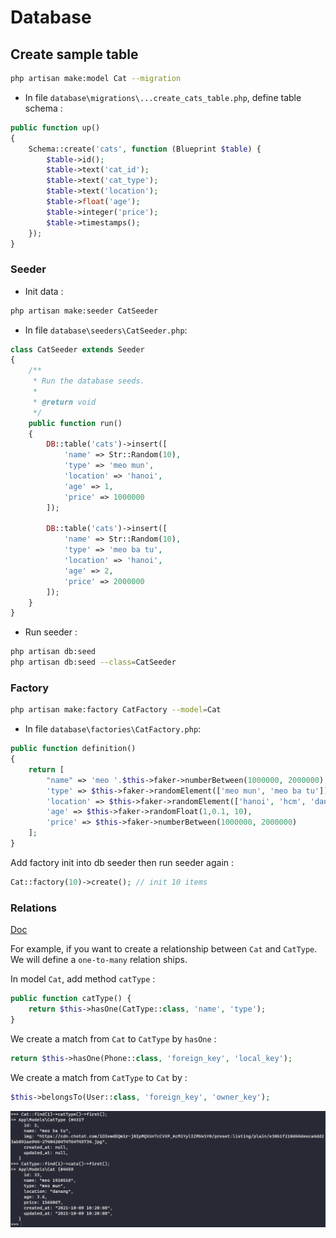 # Database

## Create sample table  

```bash
php artisan make:model Cat --migration
```

+ In file `database\migrations\...create_cats_table.php`, define table schema :  

```php
public function up()
{
    Schema::create('cats', function (Blueprint $table) {
        $table->id();
        $table->text('cat_id');
        $table->text('cat_type');
        $table->text('location');
        $table->float('age');
        $table->integer('price');
        $table->timestamps();
    });
}
```

### Seeder  

+ Init data :  

```bash
php artisan make:seeder CatSeeder
```

+ In file `database\seeders\CatSeeder.php`:  

```php
class CatSeeder extends Seeder
{
    /**
     * Run the database seeds.
     *
     * @return void
     */
    public function run()
    {
        DB::table('cats')->insert([
            'name' => Str::Random(10),
            'type' => 'meo mun',
            'location' => 'hanoi',
            'age' => 1,
            'price' => 1000000
        ]);

        DB::table('cats')->insert([
            'name' => Str::Random(10),
            'type' => 'meo ba tu',
            'location' => 'hanoi',
            'age' => 2,
            'price' => 2000000
        ]);
    }
}
```

+ Run seeder :  

```bash
php artisan db:seed 
php artisan db:seed --class=CatSeeder
```

### Factory  

```bash
php artisan make:factory CatFactory --model=Cat
```

+ In file `database\factories\CatFactory.php`:  

```php
public function definition()
{
    return [
        "name" => 'meo '.$this->faker->numberBetween(1000000, 2000000),
        'type' => $this->faker->randomElement(['meo mun', 'meo ba tu']),
        'location' => $this->faker->randomElement(['hanoi', 'hcm', 'danang']),
        'age' => $this->faker->randomFloat(1,0.1, 10),
        'price' => $this->faker->numberBetween(1000000, 2000000)
    ];
}
```

Add factory init into db seeder then run seeder again :  

```php
Cat::factory(10)->create(); // init 10 items
```

### Relations  

[Doc](https://laravel.com/docs/8.x/eloquent-relationships#one-to-one)  

For example, if you want to create a relationship between `Cat` and `CatType`. We will define a `one-to-many` relation ships.  

In model `Cat`, add method `catType` :  

```php
public function catType() {
    return $this->hasOne(CatType::class, 'name', 'type');
}
```

We create a match from `Cat` to `CatType` by `hasOne` :  

```php
return $this->hasOne(Phone::class, 'foreign_key', 'local_key');
```

We create a match from `CatType` to `Cat` by :  

```php
$this->belongsTo(User::class, 'foreign_key', 'owner_key');
```

![tinker](../../../img/2021-10-09-17-26-23.png)
